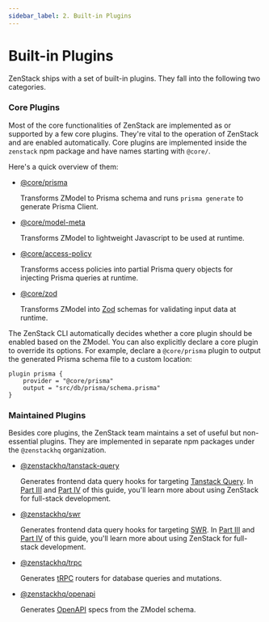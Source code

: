 ```yaml
---
sidebar_label: 2. Built-in Plugins
---
```


# Built-in Plugins

ZenStack ships with a set of built-in plugins. They fall into the following two categories.

### Core Plugins

Most of the core functionalities of ZenStack are implemented as or supported by a few core plugins. They're vital to the operation of ZenStack and are enabled automatically. Core plugins are implemented inside the `zenstack` npm package and have names starting with `@core/`.

Here's a quick overview of them:

- [@core/prisma](/docs/reference/plugins/prisma)

    Transforms ZModel to Prisma schema and runs `prisma generate` to generate Prisma Client.

- [@core/model-meta](/docs/reference/plugins/model-meta)

    Transforms ZModel to lightweight Javascript to be used at runtime.

- [@core/access-policy](/docs/reference/plugins/access-policy)

    Transforms access policies into partial Prisma query objects for injecting Prisma queries at runtime.

- [@core/zod](/docs/reference/plugins/zod)

    Transforms ZModel into [Zod](https://zod.dev/) schemas for validating input data at runtime.

The ZenStack CLI automatically decides whether a core plugin should be enabled based on the ZModel. You can also explicitly declare a core plugin to override its options. For example, declare a `@core/prisma` plugin to output the generated Prisma schema file to a custom location:

```zmodel
plugin prisma {
    provider = "@core/prisma"
    output = "src/db/prisma/schema.prisma"
}
```

### Maintained Plugins

Besides core plugins, the ZenStack team maintains a set of useful but non-essential plugins. They are implemented in separate npm packages under the `@zenstackhq` organization.

- [@zenstackhq/tanstack-query](/docs/reference/plugins/tanstack-query)

    Generates frontend data query hooks for targeting [Tanstack Query](https://tanstack.com/query). In [Part III](/docs/the-complete-guide/part3/) and [Part IV](/docs/the-complete-guide/part4/) of this guide, you'll learn more about using ZenStack for full-stack development.

- [@zenstackhq/swr](/docs/reference/plugins/swr)

    Generates frontend data query hooks for targeting [SWR](https://swr.vercel.app/). In [Part III](/docs/the-complete-guide/part3/) and [Part IV](/docs/the-complete-guide/part4/) of this guide, you'll learn more about using ZenStack for full-stack development.

- [@zenstackhq/trpc](/docs/reference/plugins/trpc)

    Generates [tRPC](https://trpc.io/) routers for database queries and mutations.
  
- [@zenstackhq/openapi](/docs/reference/plugins/openapi)

    Generates [OpenAPI](https://www.openapis.org/) specs from the ZModel schema.
